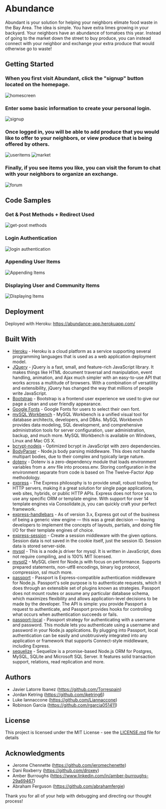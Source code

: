# Abundance

Abundant is your solution for helping your neighbors elimate food waste in the Bay Area. The idea is simple. You have extra limes growing in your backyard. Your neighbors have an abundance of tomatoes this year. Instead of going to the market down the street to buy produce, you can instead connect with your neighbor and exchange your extra produce that would otherwise go to waste!


## Getting Started

### When you first visit Abundant, click the "signup" button located on the homepage. 

![homescreen](/public/assets/images/screenshots/homescreen.png)

### Enter some basic information to create your personal login.

![signup](/public/assets/images/screenshots/signup.png)

### Once logged in, you will be able to add produce that you would like to offer to your neighbors, or view produce that is being offered by others.

![useritems](/public/assets/images/screenshots/useritems.png)
![market](/public/assets/images/screenshots/market.png)

### Finally, if you see items you like, you can visit the forum to chat with your neighbors to organize an exchange.

![forum](/public/assets/images/screenshots/forum.png)


## Code Samples

### Get & Post Methods + Redirect Used
![get-post methods](/public/assets/images/screenshots/Capture1.JPG)

### Login Authentication
![login authentication](/public/assets/images/screenshots/Capture2.JPG)

### Appending User Items
![Appending Items](/public/assets/images/screenshots/Capture3.JPG)

### Displaying User and Community Items
![Displaying Items](/public/assets/images/screenshots/Capture3.JPG)


## Deployment

Deployed with Heroku: https://abundance-app.herokuapp.com/


## Built With

* [Heroku](https://heroku.com/) - Heroku is a cloud platform as a service supporting several programming languages that is used as a web application deployment model.
* [JQuery](https://jquery.com/) - jQuery is a fast, small, and feature-rich JavaScript library. It makes things like HTML document traversal and manipulation, event handling, animation, and Ajax much simpler with an easy-to-use API that works across a multitude of browsers. With a combination of versatility and extensibility, jQuery has changed the way that millions of people write JavaScript.
* [Bootstrap](https://bootstrapdocs.com/v4.0.0/) - Bootstrap is a frontend user experience we used to give our page a clean and user friendly appearance.
* [Google Fonts](https://fonts.google.com/) - Google Fonts for users to select their own font.
* [mySQL Workbench](https://www.mysql.com/products/workbench/) - MySQL Workbench is a unified visual tool for database architects, developers, and DBAs. MySQL Workbench provides data modeling, SQL development, and comprehensive administration tools for server configuration, user administration, backup, and much more. MySQL Workbench is available on Windows, Linux and Mac OS X.
* [bcrypt-nodejs](https://www.npmjs.com/package/bcryptjs) - Optimized bcrypt in JavaScript with zero dependencies. 
* [BodyParser](https://www.npmjs.com/package/body-parser-json) - Node.js body parsing middleware. This does not handle multipart bodies, due to their complex and typically large nature. 
* [dotenv](https://www.npmjs.com/package/dotenv) - Dotenv is a zero-dependency module that loads environment variables from a .env file into process.env. Storing configuration in the environment separate from code is based on The Twelve-Factor App methodology.
* [express](https://www.npmjs.com/package/express) - The Express philosophy is to provide small, robust tooling for HTTP servers, making it a great solution for single page applications, web sites, hybrids, or public HTTP APIs. Express does not force you to use any specific ORM or template engine. With support for over 14 template engines via Consolidate.js, you can quickly craft your perfect framework.
* [express-handlebars](https://www.npmjs.com/package/express-handlebars) - As of version 3.x, Express got out of the business of being a generic view engine — this was a great decision — leaving developers to implement the concepts of layouts, partials, and doing file I/O for their template engines of choice.
* [express-session](https://www.npmjs.com/package/express-session) - Create a session middleware with the given options. Session data is not saved in the cookie itself, just the session ID. Session data is stored server-side.
* [mysql](https://www.npmjs.com/package/mysql) - This is a node.js driver for mysql. It is written in JavaScript, does not require compiling, and is 100% MIT licensed.
* [mysql2](https://www.npmjs.com/package/mysql2) - MySQL client for Node.js with focus on performance. Supports prepared statements, non-utf8 encodings, binary log protocol, compression, ssl much more.
* [passport](https://www.npmjs.com/package/passport) - Passport is Express-compatible authentication middleware for Node.js. Passport's sole purpose is to authenticate requests, which it does through an extensible set of plugins known as strategies. Passport does not mount routes or assume any particular database schema, which maximizes flexibility and allows application-level decisions to be made by the developer. The API is simple: you provide Passport a request to authenticate, and Passport provides hooks for controlling what occurs when authentication succeeds or fails.
* [passport-local](https://www.npmjs.com/package/passport-local) - Passport strategy for authenticating with a username and password. This module lets you authenticate using a username and password in your Node.js applications. By plugging into Passport, local authentication can be easily and unobtrusively integrated into any application or framework that supports Connect-style middleware, including Express.
* [sequelize](https://www.npmjs.com/package/sequelize) - Sequelize is a promise-based Node.js ORM for Postgres, MySQL, SQLite and Microsoft SQL Server. It features solid transaction support, relations, read replication and more.


## Authors
* Javier Latorre Ibanez (https://github.com/Torrespain)
* Jordan Ketring (https://github.com/jketring6)
* Luke Iannaccone (https://github.com/Liannaccone)
* Robinson Garcia (https://github.com/rgarcia051411)


## License

This project is licensed under the MIT License - see the [LICENSE.md](LICENSE.md) file for details


## Acknowledgments

* Jerome Chennette (https://github.com/jeromechenette)
* Dani Roxberry (https://github.com/droxey) 
* Amber Burroughs (https://www.linkedin.com/in/amber-burroughs-29a69467)
* Abraham Ferguson (https://github.com/abrahamfergie)

Thank you for all of your help with debugging and directing our thought process!
